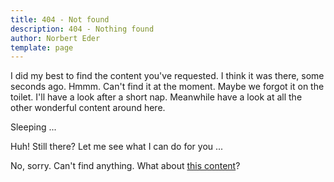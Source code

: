 ```yaml
---
title: 404 - Not found
description: 404 - Nothing found
author: Norbert Eder
template: page
---
```


I did my best to find the content you've requested. I think it was there, some seconds ago. Hmmm. Can't find it at the moment. Maybe we forgot it on the toilet. I'll have a look after a short nap. Meanwhile have a look at all the other wonderful content around here.
 

Sleeping ...
 

Huh! Still there? Let me see what I can do for you ...
 

No, sorry. Can't find anything. What about [this content](/projects/ "DevTyr Projects")?
 
